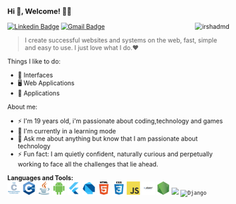 ### Hi 👋, Welcome! 👨‍💻 
<img align="right" src="https://komarev.com/ghpvc/?username=irshadmd&label=Profile Views&color=blue&style=plastic" alt="irshadmd" /> 

[![Linkedin Badge](https://img.shields.io/badge/-Md%20Irshad-6633cc?style=flat-square&logo=Linkedin&logoColor=white&link=https://www.linkedin.com/in/md-irshad-940aa1141/)](https://www.linkedin.com/in/md-irshad-940aa1141/) 
[![Gmail Badge](https://img.shields.io/badge/irshadmd039@gmail.com-D02B07?style=flat-square&logo=Gmail&logoColor=white&link=mailto:irshadmd039@gmail.com)](mailto:irshadmd039@gmail.com)


> I create successful websites and systems on the web, fast, simple and easy to use. I just love what I do.❤️

Things I like to do:
- 🎨 Interfaces
- 🖥 Web Applications
- 📱 Applications

About me:
- ⚡ I'm 19 years old, i'm passionate about coding,technology and games
- 🌱 I'm currently in a learning mode
- 💬 Ask me about anything but know that I am passionate about technology
- ⚡ Fun fact: I am quietly confident, naturally curious and perpetually working to face all the challenges that lie ahead.

**Languages and Tools:**  
<code><img height="30" src="https://raw.githubusercontent.com/github/explore/80688e429a7d4ef2fca1e82350fe8e3517d3494d/topics/c/c.png"></code>
<code><img height="30" src="https://raw.githubusercontent.com/github/explore/80688e429a7d4ef2fca1e82350fe8e3517d3494d/topics/cpp/cpp.png"></code>
<code><img height="30" src="https://raw.githubusercontent.com/github/explore/80688e429a7d4ef2fca1e82350fe8e3517d3494d/topics/java/java.png"></code>
<code><img height="30" src="https://raw.githubusercontent.com/github/explore/80688e429a7d4ef2fca1e82350fe8e3517d3494d/topics/android/android.png"></code>
<code><img height="30" src="https://raw.githubusercontent.com/github/explore/80688e429a7d4ef2fca1e82350fe8e3517d3494d/topics/flutter/flutter.png"></code>
<code><img height="30" src="https://raw.githubusercontent.com/github/explore/80688e429a7d4ef2fca1e82350fe8e3517d3494d/topics/dart/dart.png"></code>
<code><img height="30" src="https://raw.githubusercontent.com/github/explore/80688e429a7d4ef2fca1e82350fe8e3517d3494d/topics/html/html.png"></code>
<code><img height="30" src="https://raw.githubusercontent.com/github/explore/80688e429a7d4ef2fca1e82350fe8e3517d3494d/topics/css/css.png"></code>
<code><img height="30" src="https://raw.githubusercontent.com/github/explore/80688e429a7d4ef2fca1e82350fe8e3517d3494d/topics/javascript/javascript.png"></code>
<code><img height="30" src="https://raw.githubusercontent.com/github/explore/80688e429a7d4ef2fca1e82350fe8e3517d3494d/topics/jquery/jquery.png"></code>
<code><img height="30" src="https://raw.githubusercontent.com/github/explore/80688e429a7d4ef2fca1e82350fe8e3517d3494d/topics/nodejs/nodejs.png"></code>
<code><img height="30" src="https://upload.wikimedia.org/wikipedia/commons/thumb/a/a7/React-icon.svg/320px-React-icon.svg.png"></code>
<code><img height="30" src="https://avatars3.githubusercontent.com/u/27804?s=200&v=4" alt="Django"></code>  
